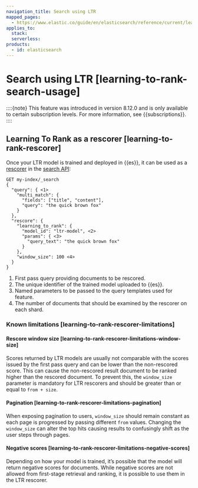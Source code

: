 ```yaml
---
navigation_title: Search using LTR
mapped_pages:
  - https://www.elastic.co/guide/en/elasticsearch/reference/current/learning-to-rank-search-usage.html
applies_to:
  stack:
  serverless:
products:
  - id: elasticsearch
---
```




# Search using LTR [learning-to-rank-search-usage]


::::{note}
This feature was introduced in version 8.12.0 and is only available to certain subscription levels. For more information, see {{subscriptions}}.
::::



## Learning To Rank as a rescorer [learning-to-rank-rescorer]

Once your LTR model is trained and deployed in {{es}}, it can be used as a [rescorer](elasticsearch://reference/elasticsearch/rest-apis/filter-search-results.md#rescore) in the [search API](../querying-for-search.md):

```console
GET my-index/_search
{
  "query": { <1>
    "multi_match": {
      "fields": ["title", "content"],
      "query": "the quick brown fox"
    }
  },
  "rescore": {
    "learning_to_rank": {
      "model_id": "ltr-model", <2>
      "params": { <3>
        "query_text": "the quick brown fox"
      }
    },
    "window_size": 100 <4>
  }
}
```

1. First pass query providing documents to be rescored.
2. The unique identifier of the trained model uploaded to {{es}}.
3. Named parameters to be passed to the query templates used for feature.
4. The number of documents that should be examined by the rescorer on each shard.



### Known limitations [learning-to-rank-rescorer-limitations]


#### Rescore window size [learning-to-rank-rescorer-limitations-window-size]

Scores returned by LTR models are usually not comparable with the scores issued by the first pass query and can be lower than the non-rescored score. This can cause the non-rescored result document to be ranked higher than the rescored document. To prevent this, the `window_size` parameter is mandatory for LTR rescorers and should be greater than or equal to `from + size`.


#### Pagination [learning-to-rank-rescorer-limitations-pagination]

When exposing pagination to users, `window_size` should remain constant as each page is progressed by passing different `from` values. Changing the `window_size` can alter the top hits causing results to confusingly shift as the user steps through pages.


#### Negative scores [learning-to-rank-rescorer-limitations-negative-scores]

Depending on how your model is trained, it’s possible that the model will return negative scores for documents. While negative scores are not allowed from first-stage retrieval and ranking, it is possible to use them in the LTR rescorer.

